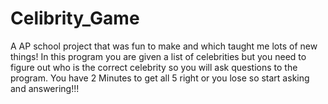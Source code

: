 # Celibrity_Game
A AP school project that was fun to make and which taught me lots of new things!
In this program you are given a list of celebrities but you need to figure out who is the correct celebrity so you will ask questions to the program. 
You have 2 Minutes to get all 5 right or you lose so start asking and answering!!!
